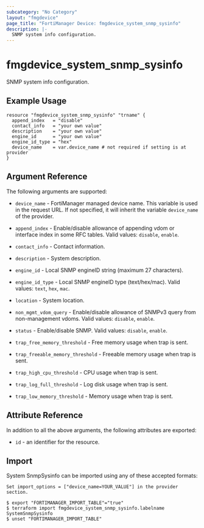 ```yaml
---
subcategory: "No Category"
layout: "fmgdevice"
page_title: "FortiManager Device: fmgdevice_system_snmp_sysinfo"
description: |-
  SNMP system info configuration.
---
```


# fmgdevice_system_snmp_sysinfo
SNMP system info configuration.

## Example Usage

```hcl
resource "fmgdevice_system_snmp_sysinfo" "trname" {
  append_index   = "disable"
  contact_info   = "your own value"
  description    = "your own value"
  engine_id      = "your own value"
  engine_id_type = "hex"
  device_name    = var.device_name # not required if setting is at provider
}
```

## Argument Reference


The following arguments are supported:

* `device_name` - FortiManager managed device name. This variable is used in the request URL. If not specified, it will inherit the variable `device_name` of the provider.

* `append_index` - Enable/disable allowance of appending vdom or interface index in some RFC tables. Valid values: `disable`, `enable`.

* `contact_info` - Contact information.
* `description` - System description.
* `engine_id` - Local SNMP engineID string (maximum 27 characters).
* `engine_id_type` - Local SNMP engineID type (text/hex/mac). Valid values: `text`, `hex`, `mac`.

* `location` - System location.
* `non_mgmt_vdom_query` - Enable/disable allowance of SNMPv3 query from non-management vdoms. Valid values: `disable`, `enable`.

* `status` - Enable/disable SNMP. Valid values: `disable`, `enable`.

* `trap_free_memory_threshold` - Free memory usage when trap is sent.
* `trap_freeable_memory_threshold` - Freeable memory usage when trap is sent.
* `trap_high_cpu_threshold` - CPU usage when trap is sent.
* `trap_log_full_threshold` - Log disk usage when trap is sent.
* `trap_low_memory_threshold` - Memory usage when trap is sent.


## Attribute Reference

In addition to all the above arguments, the following attributes are exported:
* `id` - an identifier for the resource.

## Import

System SnmpSysinfo can be imported using any of these accepted formats:
```
Set import_options = ["device_name=YOUR_VALUE"] in the provider section.

$ export "FORTIMANAGER_IMPORT_TABLE"="true"
$ terraform import fmgdevice_system_snmp_sysinfo.labelname SystemSnmpSysinfo
$ unset "FORTIMANAGER_IMPORT_TABLE"
```

